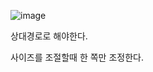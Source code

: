 ![image](https://user-images.githubusercontent.com/108928206/190887985-639d2503-fe59-4089-946d-74e1eae02d04.png)

상대경로로 해야한다.

사이즈를 조절할때 한 쪽만 조정한다.
